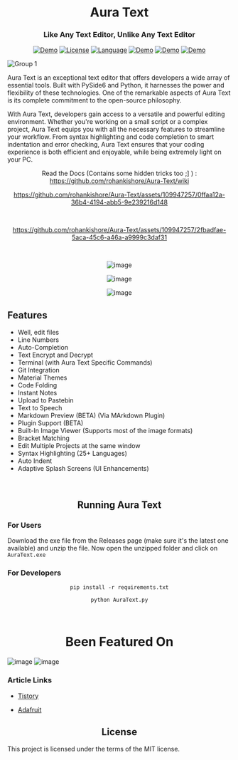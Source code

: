 <h1 align="center"> Aura Text</h1>

<h3 align="center"> Like Any Text Editor, Unlike Any Text Editor</h3>

<div align="center">

  <a href="https://github.com/rohankishore/AuraText-Plugins">![Demo](https://img.shields.io/badge/AuraText-Plugins-orange)</a>
  <a href="https://opensource.org/licenses/MIT">![License](https://img.shields.io/badge/License-MIT-yellow)</a>
  <a href="https://opensource.org/">![Language](https://img.shields.io/badge/Open-Source-blue)</a>
  <a href="https://github.com/rohankishore/Aura-Text/releases">![Demo](https://img.shields.io/badge/Download-Now-indigo)</a>
  <a href="https://www.buymeacoffee.com/auratext">![Demo](https://img.shields.io/badge/Donate-BuyMeACoffee-red)</a>
  <a href="https://www.fiverr.com/rohancodespy/">![Demo](https://img.shields.io/badge/Fiverr-Hire-green)</a>
</div>

![Group 1](https://github.com/rohankishore/Aura-Text/assets/109947257/662b1d9c-01ea-49c8-aa56-0a71df45d9ea)

Aura Text is an exceptional text editor that offers developers a wide array of essential tools. Built with PySide6 and Python, it harnesses the power and flexibility of these technologies. One of the remarkable aspects of Aura Text is its complete commitment to the open-source philosophy.

With Aura Text, developers gain access to a versatile and powerful editing environment. Whether you're working on a small script or a complex project, Aura Text equips you with all the necessary features to streamline your workflow. From syntax highlighting and code completion to smart indentation and error checking, Aura Text ensures that your coding experience is both efficient and enjoyable, while being extremely light on your PC.

<div align="Center">

Read the Docs (Contains some hidden tricks too ;] ) : https://github.com/rohankishore/Aura-Text/wiki

</div>

<div align="center">



https://github.com/rohankishore/Aura-Text/assets/109947257/0ffaa12a-36b4-4194-abb5-9e239216d148

<br>

https://github.com/rohankishore/Aura-Text/assets/109947257/2fbadfae-5aca-45c6-a46a-a9999c3daf31

<br>

![image](https://github.com/rohankishore/Aura-Text/assets/109947257/93aac773-8c91-4ac2-a279-9bdc5df3a831)

<be>

![image](https://github.com/rohankishore/Aura-Text/assets/109947257/22e55d12-bc30-4eaa-91ee-b1fac323aaac)

<be>

![image](https://github.com/rohankishore/Aura-Text/assets/109947257/f68d25e2-f408-43a2-9506-8f9d143d701c)

<be>

</div>

## Features

- Well, edit files
- Line Numbers
- Auto-Completion
- Text Encrypt and Decrypt
- Terminal (with Aura Text Specific Commands)
- Git Integration
- Material Themes
- Code Folding
- Instant Notes
- Upload to Pastebin
- Text to Speech
- Markdown Preview (BETA) (Via MArkdown Plugin)
- Plugin Support (BETA)
- Built-In Image Viewer (Supports most of the image formats)
- Bracket Matching
- Edit Multiple Projects at the same window
- Syntax Highlighting (25+ Languages)
- Auto Indent
- Adaptive Splash Screens (UI Enhancements)

<br>

<h2 align="center">Running Aura Text</h2>

### For Users
Download the exe file from the Releases page (make sure it's the latest one available) and unzip the file. Now open the unzipped folder and click on `AuraText.exe`

### For Developers

<div align="center">

```pip install -r requirements.txt```

```python AuraText.py```

</div>

<br>


<h1 align="center">Been Featured On</h1>

![image](https://user-images.githubusercontent.com/109947257/229269607-5932f25a-7e87-4769-af9d-119a5b07477a.png)   ![image](https://user-images.githubusercontent.com/109947257/223731266-842deb1a-e651-4714-9a28-7690059f145d.png)

### Article Links

- [Tistory](https://sansamlife.com/entry/IT-%EC%B5%9C%EC%8B%A0-%EC%A0%95%EB%B3%B4-%EC%98%A4%ED%94%88%EC%86%8C%EC%8A%A4-%EC%9B%B9-%EC%95%A0%ED%94%8C%EB%A6%AC%EC%BC%80%EC%9D%B4%EC%85%98-%EC%95%88%EB%93%9C%EB%A1%9C%EC%9D%B4%EB%93%9C%ED%8F%B0-AudioLM#idx4:~:text=github.com/rohankishore/-,Aura%2DText,-GitHub%20%2D%20rohankishore/Aura)

- [Adafruit](https://blog.adafruit.com/2023/03/07/a-novel-text-programming-editor-aura-text-programming-software/)

<h2 align="center">License</h2>
This project is licensed under the terms of the MIT license. 
